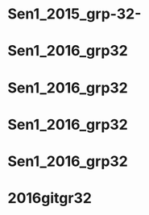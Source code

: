 # Sen1_2015_grp-32-
# Sen1_2016_grp32
# Sen1_2016_grp32
# Sen1_2016_grp32
# Sen1_2016_grp32
# 2016gitgr32
